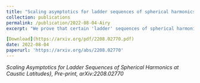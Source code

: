 ```yaml
---
title: "Scaling asymptotics for ladder sequences of spherical harmonics at caustic latitudes"
collection: publications
permalink: /publication/2022-08-04-Airy
excerpt: "We prove that certain 'ladder' sequences of spherical harmonics are Lagrangian distributions whose semi-classical $L^2$ mass lies over a band around the standard equator of $S^2$ bounded by latitude circles which are caustics. We derive Airy scaling asymptotics for such sequences in a shrinking neighborhood of these caustic latitudes."

[Download](https://arxiv.org/pdf/2208.02770.pdf)
date: 2022-08-04
paperurl: 'https://arxiv.org/abs/2208.02770'
---
```


*Scaling Asymptotics for Ladder Sequences of Spherical Harmonics at Caustic Latitudes}, Pre-print, arXiv:2208.02770*